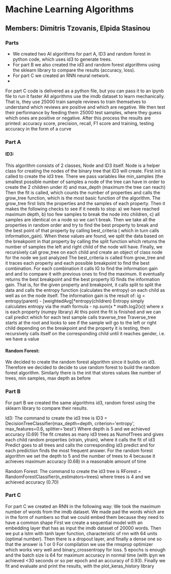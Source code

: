# Machine Learning Algorithms


## Members: Dimitris Tzovanis, Elpida Stasinou


### Parts
- We created two AI algorithms for part A, ID3 and random forest in python code, which uses id3 to generate trees.
- For part B we also created the id3 and random forest algorithms using the sklearn library to compare the results (accuracy, loss).
- For part C we created an RNN neural network.
- 
For part C code is delivered as a python file, but you can pass it to an ipynb file to run it faster
All algorithms use the imdb dataset to learn mechanically. That is, they use 25000 train sample reviews 
to train themselves to understand which reviews are positive and which are negative. 
We then test their performance by feeding them 25000 test samples, where they guess which ones are positive or negative.
After this process the results are printed: accuracy score, precision, recall, 
F1 score and training, testing accuracy in the form of a curve


### Part A



#### ID3:
This algorithm consists of 2 classes, Node and ID3 itself. Node is a helper class for creating the nodes of the 
binary tree that ID3 will create.
First init is called to create the id3 tree. There we pass variables like min_samples 
(the smallest possible number of samples a node of the tree can have in order to create the 2 
children under it) and max_depth (maximum the tree can reach)
Then the fit is called, which counts the number of properties and calls the grow_tree function, 
which is the most basic function of the algorithm.
The grow_tree first lists the properties and the samples of each property. 
Then it makes the following checks to see if it needs to stop: a) we have reached maximum depth, 
b) too few samples to break the node into children, 
c) all samples are identical on a node so we can't break. 
Then we take all the properties in random order and try to find the best property to break and the best 
point of that property by calling best_criteria ( which in turn calls information_gain).
When these values are found, we split the data based on the breakpoint in that property by calling the 
split function which returns the number of samples the left and right child of the node will have.
Finally, we recursively call grow_tree on each child and create an object of class node for the node we just analyzed
The best_criteria is called from grow_tree and it traces each property and each possible breakpoint to find the best combination. 
For each combination it calls IG to find the information gain and and to 
compare it with previous ones to find the maximum. It eventually returns the best breakpoint and the best property
IG finds the information gain. That is, for the given property and breakpoint, it calls split to split the data and 
calls the entropy function (calculates the entropy) 
on each child as well as on the node itself. The information gain is the result of: ig = entropy(parent) - [weightedAvg]*entropy(children)
Entropy simply calculates entropy via the math formula - np.sum(x * math.log2(x)) where x is each property (numpy library)
At this point the fit is finished and we can call predict which for each test sample calls traverse_tree
Traverse_tree starts at the root and looks to see if the sample will go to the left or right child depending on the breakpoint 
and the property it is testing, then recursively calls itself on the corresponding child until it reaches gender, i.e. we have a value


#### Random Forest:
We decided to create the random forest algorithm since it builds on id3.
Therefore we decided to decide to use random forest to build the random forest algorithm.
Similarly there is the init that stores values like number of trees, min samples, max depth as before



### Part B

For part B we created the same algorithms id3, random forest using the sklearn library to compare their results.

Id3:
The command to create the id3 tree is
ID3 = DecisionTreeClassifier(max_depth=depth, criterion='entropy', max_features=0.6, splitter='best')
Where depth is 5 and we achieved accuracy (0.69)
The fit creates as many id3 trees as NumofTrees and gives each child random properties (xtrain, ytrain), where it calls the fit of id3
Predict goes to all trees and calls the corresponding id3 predict and for each prediction finds the most frequent answer.
For the random forest algorithm we set the depth to 5 and the number of trees to 4 because it achieves maximum accuracy (0.68) in a reasonable amount of time

Random Forest:
The command to create the id3 tree is RForest = RandomForestClassifier(n_estimators=trees) where trees is 4 and we achieved accuracy (0.70)



### Part C

For part C we created an RNN in the following way:
We took the maximum number of words from the imdb dataset.
We made pad the words which are in the form of numbers so that we could embed them because they need to have a common shape
First we create a sequential model with an embedding layer that has as input the imdb dataset of 20000 words. Then we put a lstm with tanh layer function, characteristic of rnn with 64 units (optimal number). Then there is a dropout layer, and finally a dense one so that the answer is 1 or 0
For compilation we use the rmsprop optimizer which works very well and binary_crossentropy for loss. 5 epochs is enough and the batch size is 64 for maximum accuracy in normal time (with ipyn we achieved <30 seconds or so per epoch and an accuracy of 0.93).
Finally we fit and evaluate and print the results, with the plot_keras_history library
